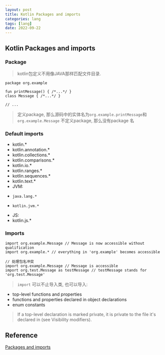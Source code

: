 ```yaml
---
layout: post
title: Kotlin Packages and imports
categories: lang
tags: [lang]
date: 2022-09-22
---
```


## Kotlin Packages and imports

### Package

> kotlin包定义不用像JAVA那样匹配文件目录.

    package org.example

    fun printMessage() { /*...*/ }
    class Message { /*...*/ }

    // ...

> 定义package, 那么源码中的实体名为`org.example.printMessage`和`org.example.Message`
> 不定义package, 那么没有package 名

### Default imports

* kotlin.*
* kotlin.annotation.*
* kotlin.collections.*
* kotlin.comparisons.*
* kotlin.io.*
* kotlin.ranges.*
* kotlin.sequences.*
* kotlin.text.*
* JVM:
*     java.lang.*
*     kotlin.jvm.*
* JS:
*    kotlin.js.*

### Imports

    import org.example.Message // Message is now accessible without qualification
    import org.example.* // everything in 'org.example' becomes accessible

    // 处理包名冲突
    import org.example.Message // Message is accessible
    import org.test.Message as testMessage // testMessage stands for 'org.test.Message'

> `import` 可以不止导入类, 也可以导入:
* top-level functions and properties
* functions and properties declared in object declarations
* enum constants

> If a top-level declaration is marked private, it is private to the file it's declared in (see Visibility modifiers).

## Reference
[Packages and imports](https://kotlinlang.org/docs/control-flow.html)  
